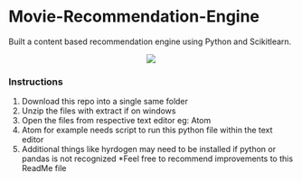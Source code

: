 # Movie-Recommendation-Engine
 Built a content based recommendation engine using Python and Scikitlearn. 
 
 <p align="center">
 <img src="https://i.imgur.com/SCA0DrQ.png">
</p>

### Instructions
1. Download this repo into a single same folder
2. Unzip the files with extract if on windows
3. Open the files from respective text editor eg: Atom 
4. Atom for example needs script to run this python file within the text editor 
5. Additional things like hyrdogen may need to be installed if python or pandas is not recognized 
*Feel free to recommend improvements to this ReadMe file 
